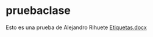 # pruebaclase
Esto es una prueba de Alejandro Rihuete
[Etiquetas.docx](https://github.com/Rihuetejr/pruebaclase/files/8383350/Etiquetas.docx)
